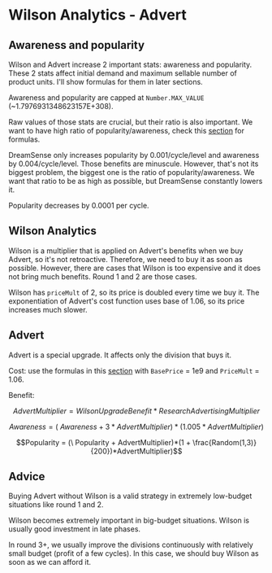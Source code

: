 # Wilson Analytics - Advert

## Awareness and popularity

Wilson and Advert increase 2 important stats: awareness and popularity. These 2 stats affect initial demand and maximum sellable number of product units. I'll show formulas for them in later sections.

Awareness and popularity are capped at `Number.MAX_VALUE` (~1.7976931348623157E+308).

Raw values of those stats are crucial, but their ratio is also important. We want to have high ratio of popularity/awareness, check this [section](./optimal-selling-price-market-ta2.md) for formulas.

DreamSense only increases popularity by 0.001/cycle/level and awareness by 0.004/cycle/level. Those benefits are minuscule. However, that's not its biggest problem, the biggest one is the ratio of popularity/awareness. We want that ratio to be as high as possible, but DreamSense constantly lowers it.

Popularity decreases by 0.0001 per cycle.

## Wilson Analytics

Wilson is a multiplier that is applied on Advert's benefits when we buy Advert, so it's not retroactive. Therefore, we need to buy it as soon as possible. However, there are cases that Wilson is too expensive and it does not bring much benefits. Round 1 and 2 are those cases.

Wilson has `priceMult` of 2, so its price is doubled every time we buy it. The exponentiation of Advert's cost function uses base of 1.06, so its price increases much slower.

## Advert

Advert is a special upgrade. It affects only the division that buys it.

Cost: use the formulas in this [section](./unlocks-upgrade-research.md) with `BasePrice` = 1e9 and `PriceMult` = 1.06.

Benefit:

$$AdvertMultiplier = WilsonUpgradeBenefit*ResearchAdvertisingMultiplier$$

$$Awareness = (\ Awareness + 3*AdvertMultiplier)*(1.005*AdvertMultiplier)$$

$$Popularity = (\ Popularity + AdvertMultiplier)*(1 + \frac{Random(1,3)}{200})*AdvertMultiplier)$$

## Advice

Buying Advert without Wilson is a valid strategy in extremely low-budget situations like round 1 and 2.

Wilson becomes extremely important in big-budget situations. Wilson is usually good investment in late phases.

In round 3+, we usually improve the divisions continuously with relatively small budget (profit of a few cycles). In this case, we should buy Wilson as soon as we can afford it.
